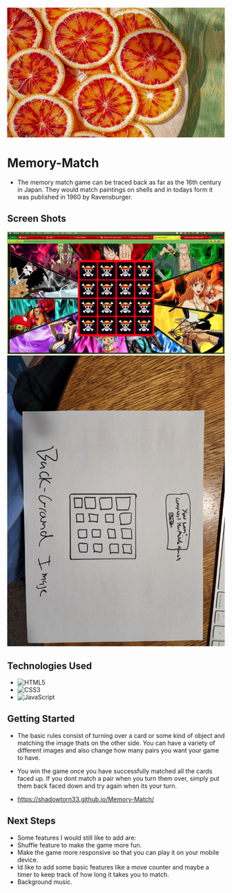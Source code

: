 [<img src="oranges.jpg" height="300" width="700"/>](oranges.jpg)
# **Memory-Match**
- The memory match game can be traced back as far as the 16th century in Japan. They would match paintings on shells and in todays form it was published in 1960 by Ravensburger. 

## Screen Shots

![](MemoryGame.png)
![](Wireframe.jpg)

## Technologies Used
- ![HTML5](https://img.shields.io/badge/html5-%23E34F26.svg?style=for-the-badge&logo=html5&logoColor=white)
- ![CSS3](https://img.shields.io/badge/css3-%231572B6.svg?style=for-the-badge&logo=css3&logoColor=white)
- ![JavaScript](https://img.shields.io/badge/javascript-%23323330.svg?style=for-the-badge&logo=javascript&logoColor=%23F7DF1E)

## Getting Started

 - The basic rules consist of turning over a card or some kind of object and matching the image thats on the other side. You can have a variety of different images and also change how many pairs you want your game to have.

- You win the game once you have successfully matched all the cards faced up. If you dont match a pair when you turn them over, simply put them back faced down and try again when its your turn. 

- https://shadowtorn33.github.io/Memory-Match/

## Next Steps
- Some features I would still like to add are:
- Shuffle feature to make the game more fun.
- Make the game more responsive so that you can play it on your mobile device.
- Id like to add some basic features like a move counter and maybe a timer to keep track of how long it takes you to match.
- Background music.
